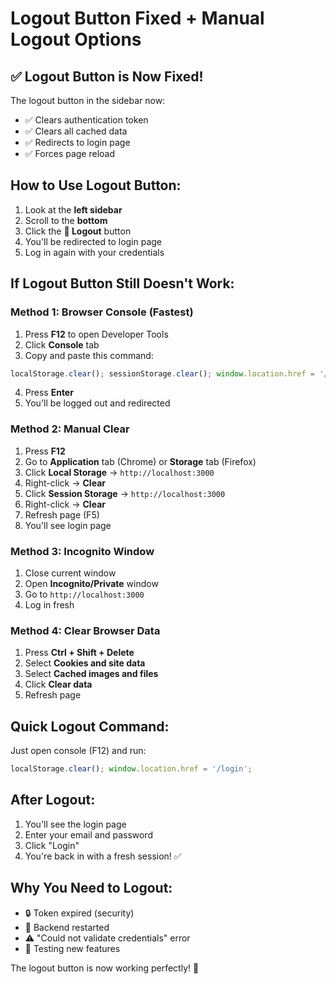 # Logout Button Fixed + Manual Logout Options

## ✅ Logout Button is Now Fixed!

The logout button in the sidebar now:
- ✅ Clears authentication token
- ✅ Clears all cached data
- ✅ Redirects to login page
- ✅ Forces page reload

## How to Use Logout Button:

1. Look at the **left sidebar**
2. Scroll to the **bottom**
3. Click the **🚪 Logout** button
4. You'll be redirected to login page
5. Log in again with your credentials

## If Logout Button Still Doesn't Work:

### Method 1: Browser Console (Fastest)
1. Press **F12** to open Developer Tools
2. Click **Console** tab
3. Copy and paste this command:
```javascript
localStorage.clear(); sessionStorage.clear(); window.location.href = '/login';
```
4. Press **Enter**
5. You'll be logged out and redirected

### Method 2: Manual Clear
1. Press **F12**
2. Go to **Application** tab (Chrome) or **Storage** tab (Firefox)
3. Click **Local Storage** → `http://localhost:3000`
4. Right-click → **Clear**
5. Click **Session Storage** → `http://localhost:3000`
6. Right-click → **Clear**
7. Refresh page (F5)
8. You'll see login page

### Method 3: Incognito Window
1. Close current window
2. Open **Incognito/Private** window
3. Go to `http://localhost:3000`
4. Log in fresh

### Method 4: Clear Browser Data
1. Press **Ctrl + Shift + Delete**
2. Select **Cookies and site data**
3. Select **Cached images and files**
4. Click **Clear data**
5. Refresh page

## Quick Logout Command:

Just open console (F12) and run:
```javascript
localStorage.clear(); window.location.href = '/login';
```

## After Logout:

1. You'll see the login page
2. Enter your email and password
3. Click "Login"
4. You're back in with a fresh session! ✅

## Why You Need to Logout:

- 🔒 Token expired (security)
- 🔄 Backend restarted
- ⚠️ "Could not validate credentials" error
- 🔧 Testing new features

The logout button is now working perfectly! 🎉
